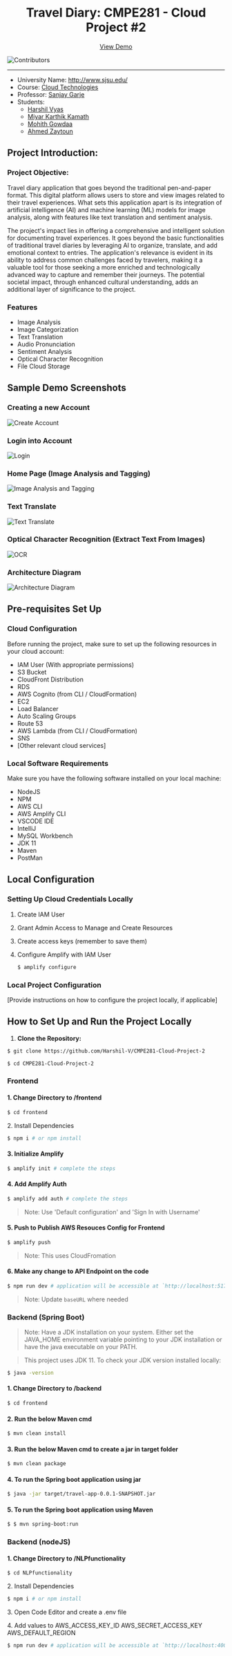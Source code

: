 <div align="center">
 
  <h1 align="center">Travel Diary: CMPE281 -  Cloud Project #2 </h1>

  <p align="center">
    <a href="http://travel.karthikkamath.com/">View Demo</a>
  </p>
</div>


![Contributors](https://img.shields.io/github/contributors/Harshil-V/CMPE281-Cloud-Project-2?color=dark-green) 

---

*	University Name: http://www.sjsu.edu/ 
*	Course: [Cloud Technologies](https://catalog.sjsu.edu/preview_course_nopop.php?catoid=13&coid=116077)
*	Professor: [Sanjay Garje](https://www.linkedin.com/in/sanjaygarje/)
*	Students: 
    - [Harshil Vyas](https://www.linkedin.com/in/harshil-vyas/)
    - [Miyar Karthik Kamath]()
    - [Mohith Gowdaa]()
    - [Ahmed Zaytoun]()
    

## Project Introduction:
### Project Objective:

Travel diary application that goes beyond the traditional pen-and-paper format. This digital platform allows users to store and view images related to their travel experiences. What sets this application apart is its integration of artificial  intelligence (AI) and machine learning (ML) models for image analysis, along with features like text translation and sentiment analysis.

The project's impact lies in offering a comprehensive and intelligent solution for documenting travel experiences. It goes beyond the basic functionalities of traditional travel diaries by leveraging AI to organize, translate, and add emotional context to entries. The application's relevance is evident in its ability to address common challenges faced by travelers, making it a valuable tool for those seeking a more enriched and technologically advanced way to capture and remember their journeys. The potential societal impact, through enhanced cultural understanding, adds an additional layer of significance to the project.


### Features
- Image Analysis
- Image Categorization
- Text Translation
- Audio Pronunciation
- Sentiment Analysis
- Optical Character Recognition
- File Cloud Storage

## Sample Demo Screenshots

### Creating a new Account
![Create Account](screenshots/Signup.png)

### Login into Account
![Login](screenshots/Login.png)

### Home Page (Image Analysis and Tagging)
![Image Analysis and Tagging](screenshots/HomePage.png)

### Text Translate
![Text Translate](screenshots/Translate.png)

### Optical Character Recognition (Extract Text From Images)
![OCR](screenshots/OCR.png)

### Architecture Diagram
![Architecture Diagram](screenshots/AWS_ARCH.jpg)

## Pre-requisites Set Up

### Cloud Configuration
Before running the project, make sure to set up the following resources in your cloud account:

- IAM User (With appropriate permissions)
- S3 Bucket
- CloudFront Distribution
- RDS
- AWS Cognito (from CLI / CloudFormation)
- EC2
- Load Balancer
- Auto Scaling Groups
- Route 53
- AWS Lambda (from CLI / CloudFormation) 
- SNS
- [Other relevant cloud services]

### Local Software Requirements
Make sure you have the following software installed on your local machine:

- NodeJS
- NPM 
- AWS CLI
- AWS Amplify CLI
- VSCODE IDE 
- IntelliJ
- MySQL Workbench
- JDK 11
- Maven
- PostMan

## Local Configuration

### Setting Up Cloud Credentials Locally
1. Create IAM User 
2. Grant Admin Access to Manage and Create Resources
3. Create access keys (remember to save them)
4. Configure Amplify with IAM User 

    ```bash
    $ amplify configure
    ```

### Local Project Configuration
[Provide instructions on how to configure the project locally, if applicable]

## How to Set Up and Run the Project Locally

1. **Clone the Repository:**

```bash
$ git clone https://github.com/Harshil-V/CMPE281-Cloud-Project-2

$ cd CMPE281-Cloud-Project-2
```

### Frontend
<h4>1. Change Directory to /frontend</h4>

```bash
$ cd frontend
```

<h34>2. Install Dependencies</h34> 

```bash
$ npm i # or npm install
```

<h4>3. Initialize Amplify</h4>

```bash
$ amplify init # complete the steps
```

<h4>4. Add Amplify Auth</h4>

```bash
$ amplify add auth # complete the steps
```
> Note: Use 'Default configuration' and 'Sign In with Username'

<h4>5. Push to Publish AWS Resouces Config for Frontend</h4>

```bash
$ amplify push 
```
> Note: This uses CloudFromation

<h4>6. Make any change to API Endpoint on the code</h4>

```bash
$ npm run dev # application will be accessible at `http://localhost:5173/``
```
> Note: Update `baseURL` where needed


### Backend (Spring Boot) 

> Note: Have a JDK installation on your system. Either set the JAVA_HOME environment variable pointing to your JDK installation or have the java executable on your PATH.

> This project uses JDK 11. To check your JDK version installed locally:

```bash
$ java -version
```

<h4>1. Change Directory to /backend</h4>

```bash
$ cd frontend
```

<h4>2. Run the below Maven cmd </h4>

```bash
$ mvn clean install
```

<h4>3. Run the below Maven cmd to create a jar in target folder</h4>

```bash
$ mvn clean package
```

<h4>4. To run the Spring boot application using jar </h4>

```bash
$ java -jar target/travel-app-0.0.1-SNAPSHOT.jar
```

<h4>5. To run the Spring boot application using Maven </h4>

```bash
$ $ mvn spring-boot:run
```

### Backend (nodeJS)
<h4>1. Change Directory to /NLPfunctionality</h4>

```bash
$ cd NLPfunctionality
```

<h34>2. Install Dependencies</h34> 

```bash
$ npm i # or npm install
```

<h35>3. Open Code Editor and create a .env file</h35> 

<h36>4. Add values to 
AWS_ACCESS_KEY_ID 
AWS_SECRET_ACCESS_KEY 
AWS_DEFAULT_REGION</h36> 

```bash
$ npm run dev # application will be accessible at `http://localhost:4000/``
```
